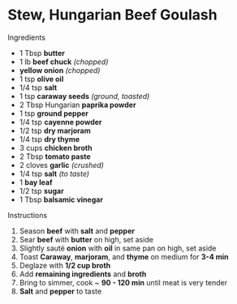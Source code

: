 # Stew, Hungarian Beef Goulash

Ingredients

* 1 Tbsp **butter**
* 1 lb **beef chuck** *(chopped)*
* **yellow onion** *(chopped)*
* 1 tsp **olive oil**
* 1/4 tsp **salt**
* 1 tsp **caraway seeds** *(ground, toasted)*
* 2 Tbsp Hungarian **paprika powder**
* 1 tsp **ground pepper**
* 1/4 tsp **cayenne powder**
* 1/2 tsp **dry marjoram**
* 1/4 tsp **dry thyme**
* 3 cups **chicken broth**
* 2 Tbsp **tomato paste**
* 2 cloves **garlic** *(crushed)*
* 1/4 tsp **salt** *(to taste)*
* 1 **bay leaf**
* 1/2 tsp **sugar**
* 1 Tbsp **balsamic vinegar**

Instructions

1. Season **beef** with **salt** and **pepper**
1. Sear **beef** with **butter** on high, set aside
1. Slightly sauté **onion** with **oil** in same pan on high, set aside
1. Toast **Caraway**, **marjoram**, and **thyme** on medium for **3-4 min**
1. Deglaze with **1/2 cup broth**
1. Add **remaining ingredients** and **broth**
1. Bring to simmer, cook ~ **90 - 120 min** until meat is very tender
1. **Salt** and **pepper** to taste
